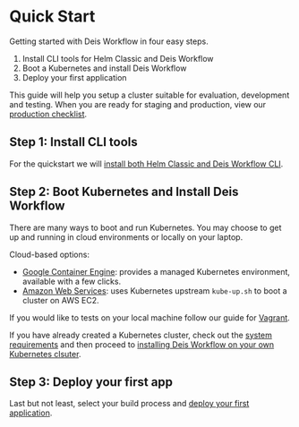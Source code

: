 # Quick Start

Getting started with Deis Workflow in four easy steps.

1. Install CLI tools for Helm Classic and Deis Workflow
2. Boot a Kubernetes and install Deis Workflow
3. Deploy your first application

This guide will help you setup a cluster suitable for evaluation, development and testing. When you are ready for staging and production, view our [production checklist](TODO).

## Step 1: Install CLI tools

For the quickstart we will [install both Helm Classic and Deis Workflow CLI](install-cli-tools.md).

## Step 2: Boot Kubernetes and Install Deis Workflow

There are many ways to boot and run Kubernetes. You may choose to get up and running in cloud environments or locally on
your laptop.

Cloud-based options:

* [Google Container Engine](provider/gke/boot.md): provides a managed Kubernetes environment, available with a few clicks.
* [Amazon Web Services](provider/aws/boot.md): uses Kubernetes upstream `kube-up.sh` to boot a cluster on AWS EC2.

If you would like to tests on your local machine follow our guide for [Vagrant](provider/vagrant/boot.md).

If you have already created a Kubernetes cluster, check out the [system requirements](../installing-workflow/system-requirements.md) and then proceed to [installing Deis Workflow on your own Kubernetes clsuter](../installing-workflow/index.md).

## Step 3: Deploy your first app

Last but not least, select your build process and [deploy your first application](deploy-an-app.md).
